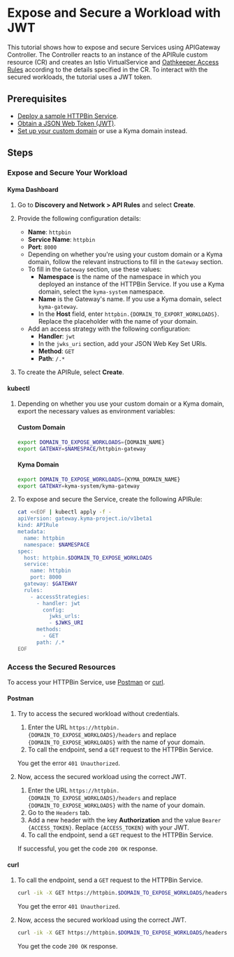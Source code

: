 # Expose and Secure a Workload with JWT

This tutorial shows how to expose and secure Services using APIGateway Controller. The Controller reacts to an instance of the APIRule custom resource (CR) and creates an Istio VirtualService and [Oathkeeper Access Rules](https://www.ory.sh/docs/oathkeeper/api-access-rules) according to the details specified in the CR. To interact with the secured workloads, the tutorial uses a JWT token.

## Prerequisites

* [Deploy a sample HTTPBin Service](../01-00-create-workload.md).
* [Obtain a JSON Web Token (JWT)](./01-51-get-jwt.md).
* [Set up your custom domain](../01-10-setup-custom-domain-for-workload.md) or use a Kyma domain instead.

## Steps

### Expose and Secure Your Workload

<!-- tabs:start -->
#### **Kyma Dashboard**

1. Go to **Discovery and Network > API Rules** and select **Create**. 
2. Provide the following configuration details:
    - **Name**: `httpbin`
    - **Service Name**: `httpbin`
    - **Port**: `8000`
    - Depending on whether you're using your custom domain or a Kyma domain, follow the relevant instructions to fill in the `Gateway` section.
    - To fill in the `Gateway` section, use these values:
      - **Namespace** is the name of the namespace in which you deployed an instance of the HTTPBin Service. If you use a Kyma domain, select the `kyma-system` namespace.
      - **Name** is the Gateway's name. If you use a Kyma domain, select `kyma-gateway`. 
      - In the **Host** field, enter `httpbin.{DOMAIN_TO_EXPORT_WORKLOADS}`. Replace the placeholder with the name of your domain.
    - Add an access strategy with the following configuration:
      - **Handler**: `jwt`
      - In the `jwks_uri` section, add your JSON Web Key Set URIs.
      - **Method**: `GET`
      - **Path**: `/.*`

3. To create the APIRule, select **Create**.  

#### **kubectl**

1. Depending on whether you use your custom domain or a Kyma domain, export the necessary values as environment variables:
  
    <!-- tabs:start -->
    #### **Custom Domain**
        
    ```bash
    export DOMAIN_TO_EXPOSE_WORKLOADS={DOMAIN_NAME}
    export GATEWAY=$NAMESPACE/httpbin-gateway
    ```
    #### **Kyma Domain**

    ```bash
    export DOMAIN_TO_EXPOSE_WORKLOADS={KYMA_DOMAIN_NAME}
    export GATEWAY=kyma-system/kyma-gateway
    ```
    <!-- tabs:end --> 

2. To expose and secure the Service, create the following APIRule:
    
    ```bash
    cat <<EOF | kubectl apply -f -
    apiVersion: gateway.kyma-project.io/v1beta1
    kind: APIRule
    metadata:
      name: httpbin
      namespace: $NAMESPACE
    spec:
      host: httpbin.$DOMAIN_TO_EXPOSE_WORKLOADS   
      service:
        name: httpbin
        port: 8000
      gateway: $GATEWAY
      rules:
        - accessStrategies:
          - handler: jwt
            config:
              jwks_urls:
              - $JWKS_URI
          methods:
            - GET
          path: /.*
    EOF
    ```
<!-- tabs:end -->

### Access the Secured Resources

To access your HTTPBin Service, use [Postman](https://www.postman.com) or [curl](https://curl.se).

<!-- tabs:start -->
#### **Postman**

1. Try to access the secured workload without credentials.
    1. Enter the URL `https://httpbin.{DOMAIN_TO_EXPOSE_WORKLOADS}/headers` and replace `{DOMAIN_TO_EXPOSE_WORKLOADS}` with the name of your domain. 
    2. To call the endpoint, send a `GET` request to the HTTPBin Service. 

    You get the error `401 Unauthorized`.

2. Now, access the secured workload using the correct JWT.
    1. Enter the URL `https://httpbin.{DOMAIN_TO_EXPOSE_WORKLOADS}/headers` and replace `{DOMAIN_TO_EXPOSE_WORKLOADS}` with the name of your domain. 
    2. Go to the `Headers` tab. 
    3. Add a new header with the key **Authorization** and the value `Bearer {ACCESS_TOKEN}`. Replace `{ACCESS_TOKEN}` with your JWT.
    4. To call the endpoint, send a `GET` request to the HTTPBin Service. 

    If successful, you get the code `200 OK` response.


#### **curl**

1. To call the endpoint, send a `GET` request to the HTTPBin Service.

    ```bash
    curl -ik -X GET https://httpbin.$DOMAIN_TO_EXPOSE_WORKLOADS/headers
    ```
    You get the error `401 Unauthorized`.

2. Now, access the secured workload using the correct JWT.

    ```bash
    curl -ik -X GET https://httpbin.$DOMAIN_TO_EXPOSE_WORKLOADS/headers --header "Authorization:Bearer $ACCESS_TOKEN"
    ```
    You get the code `200 OK` response.
<!-- tabs:end -->